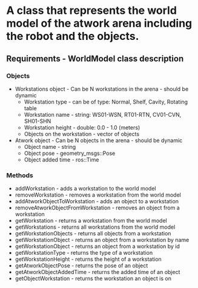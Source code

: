 # A class that represents the world model of the atwork arena including the robot and the objects.

## Requirements - WorldModel class description

### Objects
 - Workstations object - Can be N workstations in the arena - should be dynamic
   - Workstation type - can be of type: Normal, Shelf, Cavity, Rotating table
   - Workstation name - string: WS01-WSN, RT01-RTN, CV01-CVN, SH01-SHN
   - Workstation height - double: 0.0 - 1.0 (meters)
   - Objects on the workstation - vector of objects
 - Atwork object - Can be N objects in the arena - should be dynamic
   - Object name - string
   - Object pose - geometry_msgs::Pose
   - Object added time - ros::Time
### Methods 
- addWorkstation - adds a workstation to the world model
- removeWorkstation - removes a workstation from the world model
- addAtworkObjectToWorkstation - adds an object to a workstation
- removeAtworkObjectFromWorkstation - removes an object from a workstation
- getWorkstation - returns a workstation from the world model
- getWorkstations - returns all workstations from the world model
- getWorkstationObjects - returns all objects from a workstation
- getWorkstationObject - returns an object from a workstation by name
- getWorkstationObject - returns an object from a workstation by id
- getWorkstationType - returns the type of a workstation
- getWorkstationHeight - returns the height of a workstation
- getAtworkObjectPose - returns the pose of an object
- getAtworkObjectAddedTime - returns the added time of an object
- getObjectWorkstation - returns the workstation an object is on
